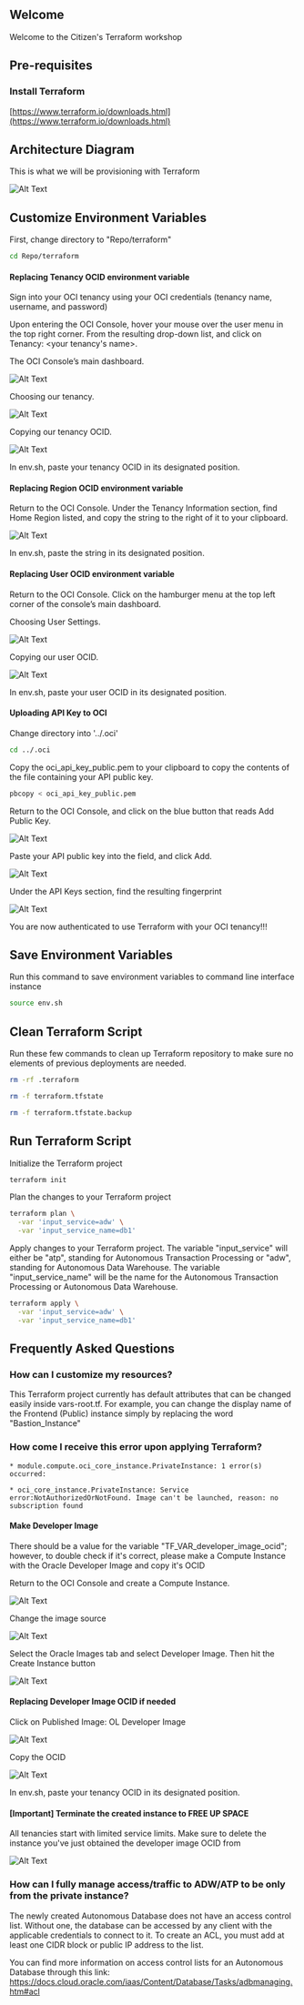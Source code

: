 ## Welcome
Welcome to the Citizen's Terraform workshop

## Pre-requisites

### Install Terraform
[https://www.terraform.io/downloads.html](https://www.terraform.io/downloads.html)

## Architecture Diagram

This is what we will be provisioning with Terraform

![Alt Text](/pics/15.png)

## Customize Environment Variables


First, change directory to "Repo/terraform"

```sh
cd Repo/terraform
```

#### Replacing Tenancy OCID environment variable

Sign into your OCI tenancy using your OCI credentials (tenancy name, username, and password)

Upon entering the OCI Console, hover your mouse over the user menu in the top right corner. From the resulting drop-down list, and click on Tenancy: <your tenancy's name>.

The OCI Console’s main dashboard.

![Alt Text](/pics/1.png)

Choosing our tenancy.

![Alt Text](/pics/2.png)

Copying our tenancy OCID.

![Alt Text](/pics/3.png)

In env.sh, paste your tenancy OCID in its designated position.

#### Replacing Region OCID environment variable

Return to the OCI Console. Under the Tenancy Information section, find Home Region listed, and copy the string to the right of it to your clipboard.

![Alt Text](/pics/4.png)

In env.sh, paste the string in its designated position.

#### Replacing User OCID environment variable

Return to the OCI Console. Click on the hamburger menu at the top left corner of the console’s main dashboard.

Choosing User Settings.

![Alt Text](/pics/8.png)

Copying our user OCID.

![Alt Text](/pics/9.png)

In env.sh, paste your user OCID in its designated position.

#### Uploading API Key to OCI

Change directory into '../.oci'

```sh
cd ../.oci
```

Copy the oci_api_key_public.pem to your clipboard to copy the contents of the file containing your API public key.

```sh
pbcopy < oci_api_key_public.pem
```

Return to the OCI Console, and click on the blue button that reads Add Public Key.

![Alt Text](/pics/11.png)

Paste your API public key into the field, and click Add.

![Alt Text](/pics/12.png)

Under the API Keys section, find the resulting fingerprint

![Alt Text](/pics/13.png)


You are now authenticated to use Terraform with your OCI tenancy!!! 


## Save Environment Variables

Run this command to save environment variables to command line interface instance 
```sh
source env.sh
```

## Clean Terraform Script

Run these few commands to clean up Terraform repository to make sure no elements of previous deployments are needed.
```sh
rm -rf .terraform
```
```sh
rm -f terraform.tfstate
```
```sh
rm -f terraform.tfstate.backup
```


## Run Terraform Script
Initialize the Terraform project 

```sh
terraform init
```

Plan the changes to your Terraform project

```sh
terraform plan \
  -var 'input_service=adw' \
  -var 'input_service_name=db1'
```

Apply changes to your Terraform project. The variable "input_service" will either be "atp", standing for Autonomous Transaction Processing or "adw", standing for Autonomous Data Warehouse. The variable "input_service_name" will be the name for the Autonomous Transaction Processing or Autonomous Data Warehouse.

```sh
terraform apply \
  -var 'input_service=adw' \
  -var 'input_service_name=db1'
```


## Frequently Asked Questions

### How can I customize my resources?

This Terraform project currently has default attributes that can be changed easily inside vars-root.tf. For example, you can change the display name of the Frontend (Public) instance simply by replacing the word "Bastion_Instance"

### How come I receive this error upon applying Terraform?

```
* module.compute.oci_core_instance.PrivateInstance: 1 error(s) occurred:

* oci_core_instance.PrivateInstance: Service error:NotAuthorizedOrNotFound. Image can't be launched, reason: no subscription found
```

#### Make Developer Image

There should be a value for the variable "TF_VAR_developer_image_ocid"; however, to double check if it's correct, please make a Compute Instance with the Oracle Developer Image and copy it's OCID

Return to the OCI Console and create a Compute Instance.

![Alt Text](/pics/16.png)

Change the image source

![Alt Text](/pics/17.png)

Select the Oracle Images tab and select Developer Image. Then hit the Create Instance button 

![Alt Text](/pics/18.png)


#### Replacing Developer Image OCID if needed

Click on Published Image: OL Developer Image

![Alt Text](/pics/19.png)

Copy the OCID 

![Alt Text](/pics/20.png)

In env.sh, paste your tenancy OCID in its designated position.


#### [Important] Terminate the created instance to FREE UP SPACE

All tenancies start with limited service limits. Make sure to delete the instance you've just obtained the developer image OCID from 

![Alt Text](/pics/21.png)

### How can I fully manage access/traffic to ADW/ATP to be only from the private instance?

The newly created Autonomous Database does not have an access control list. Without one, the database can be accessed by any client with the applicable credentials to connect to it. To create an ACL, you must add at least one CIDR block or public IP address to the list.

You can find more information on access control lists for an Autonomous Database through this link:
https://docs.cloud.oracle.com/iaas/Content/Database/Tasks/adbmanaging.htm#acl
